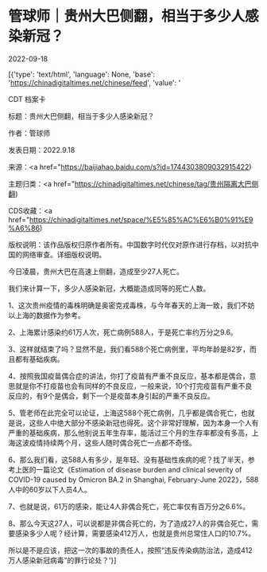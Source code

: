 # 管球师｜贵州大巴侧翻，相当于多少人感染新冠？

2022-09-18

[{'type': 'text/html', 'language': None, 'base': 'https://chinadigitaltimes.net/chinese/feed', 'value': '

CDT 档案卡

标题：贵州大巴侧翻，相当于多少人感染新冠？

作者：管球师

发表日期：2022.9.18

来源：<a href="https://baijiahao.baidu.com/s?id=1744303809032915422)

主题归类：<a href="https://chinadigitaltimes.net/chinese/tag/贵州隔离大巴侧翻)

CDS收藏：<a href="https://chinadigitaltimes.net/space/%E5%85%AC%E6%B0%91%E9%A6%86)

版权说明：该作品版权归原作者所有。中国数字时代仅对原作进行存档，以对抗中国的网络审查。详细版权说明。





今日凌晨，贵州大巴在高速上侧翻，造成至少27人死亡。

我们来计算一下，多少人感染新冠，大概能造成同等的死亡人数。

1、这次贵州疫情的毒株明确是奥密克戎毒株，与今年春天的上海一致，我们不妨以上海的数据作为参考。

2、上海累计感染约61万人次，死亡病例588人，于是死亡率约万分之9.6。

3、这样就结束了吗？显然不是，我们看588个死亡病例里，平均年龄是82岁，而且都有基础疾病。

4、按照我国疫苗偶合症的讲法，你打了疫苗有严重不良反应，基本都是偶合，意思就是你不打疫苗也会有同样的不良反应，一般来说，10个打完疫苗有严重不良反应的，有9个是偶合，剩下一个是疫苗本身引起的严重不良反应。

5、管老师在此完全可以论证，上海这588个死亡病例，几乎都是偶合死亡，也就是说，这些人中绝大部分不感染新冠也得死。这个非常好理解，因为本身一个人有严重的基础疾病，那么他别说五年生存率，能活过三个月的生存率都没有多高，上海这波疫情持续两个月，这些人随时偶合死亡一点都不奇怪。

6、那么我们看，这588人有多少，是年轻、没有基础性疾病的呢？找了半天，参考上医的一篇论文《Estimation of disease burden and clinical severity of COVID-19 caused by Omicron BA.2 in Shanghai, February-June 2022》，588人中的60岁以下人员4人。

7、也就是说，61万的感染，能让4人非偶合死亡，死亡率仅有百万分之6.6%。

8、那么今天这27人，可以说都是非偶合死亡的，为了造成27人的非偶合死亡，需要感染多少人呢？经计算，需要感染412万人，也就是贵州总常住人口的10.7%。

所以是不是应该，把这一次的事故的责任人，按照“违反传染病防治法，造成412万人感染新冠病毒”的罪行论处？'}]